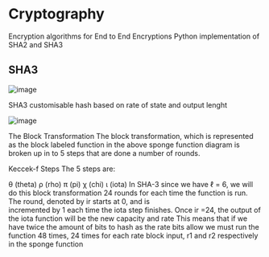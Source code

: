 # Cryptography
Encryption algorithms for End to End Encryptions 
Python implementation of SHA2 and SHA3

## SHA3  
  ![image](https://github.com/user-attachments/assets/41e959cf-bbcf-427e-afac-c97b0d2054cc)

  SHA3 customisable hash based on rate of state and output lenght

  ![image](https://github.com/user-attachments/assets/015fd583-34dc-4831-a784-f716bfd9144f)

  
  The Block Transformation
  The block transformation, which is represented as the block labeled function in the above sponge function diagram is broken up in to 5 steps that are done a number   of rounds.


  Keccek-f Steps
  The 5 steps are:

  θ (theta)
  ρ (rho)
  π (pi)
  χ (chi)
  ι (iota)
  In SHA-3 since we have ℓ = 6, we will do this block transformation 24 rounds for each time the function is run. The round, denoted by ir starts at 0, and is   
  incremented by 1 each time the iota step finishes. Once ir =24, the output of the iota function will be the new capacity and rate This means that if we have twice
  the amount of bits to hash as the rate bits allow we must run the function 48 times, 24 times for each rate block input, r1 and r2 respectively in the sponge
  function
